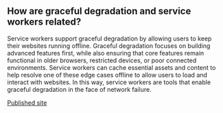 ## How are graceful degradation and service workers related?
Service workers support graceful degradation by allowing users to keep their websites running offline. Graceful degradation focuses on building advanced features first, while also ensuring that core features remain functional in older browsers, restricted devices, or poor connected environments. Service workers can cache essential assets and content to help resolve one of these edge cases offline to allow users to load and interact with websites. In this way, service workers are tools that enable graceful degradation in the face of network failure.

[Published site](https://northorangeshore.github.io/CSE110_LAB8/)
